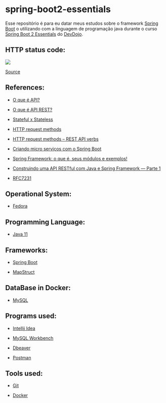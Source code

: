 # spring-boot2-essentials

Esse repositório é para eu datar meus estudos sobre o framework [Spring Boot](https://spring.io/) o utilizando com a linguagem de programação java
durante o curso [Spring Boot 2 Essentials](https://www.youtube.com/watch?v=bCzsSXE4Jzg&list=PL62G310vn6nFBIxp6ZwGnm8xMcGE3VA5H)
do [DevDojo](https://www.youtube.com/channel/UCjF0OccBT05WxsJb2zNkL4g).

## HTTP status code:

![](https://github.com/lipegomes/spring-boot2-essentials/blob/main/assets/img/status-code.png)

[Source](https://www.steveschoger.com/status-code-poster/img/status-code.png)

## References:

- [O que é API?](https://www.redhat.com/pt-br/topics/api/what-are-application-programming-interfaces)

- [O que é API REST?](https://www.redhat.com/pt-br/topics/api/what-is-a-rest-api)

- [Stateful x Stateless](https://www.redhat.com/pt-br/topics/cloud-native-apps/stateful-vs-stateless)

- [HTTP request methods](https://developer.mozilla.org/en-US/docs/Web/HTTP/Methods)

- [HTTP request methods – REST API verbs](https://nlogn.in/http-request-methods-rest-api-verbs/)

- [Criando micro serviços com o Spring Boot](https://www.infoq.com/br/articles/boot-microservices/)

- [Spring Framework: o que é, seus módulos e exemplos!](https://blog.geekhunter.com.br/spring-framework/)

- [Construindo uma API RESTful com Java e Spring Framework — Parte 1](https://mari-azevedo.medium.com/construindo-uma-api-restful-com-java-e-spring-framework-46b74371d107)

- [RFC7231](https://datatracker.ietf.org/doc/html/rfc7231)

## Operational System:

- [Fedora](https://getfedora.org/)

## Programming Language:

- [Java 11](https://www.oracle.com/java/technologies/javase-jdk11-downloads.html)

## Frameworks:

- [Spring Boot](https://spring.io/projects/spring-boot)

- [MapStruct](https://mapstruct.org/)

## DataBase in Docker:

 - [MySQL](https://hub.docker.com/_/mysql)

## Programs used:

- [Intellij Idea](https://www.jetbrains.com/idea/)

- [MySQL Workbench](https://www.mysql.com/products/workbench/)

- [Dbeaver](https://dbeaver.io/)

- [Postman](https://www.postman.com/downloads/)

## Tools used:

- [Git](https://git-scm.com/)

- [Docker](https://www.docker.com/)
